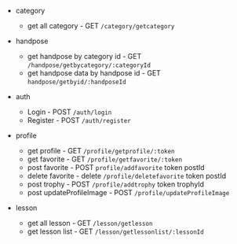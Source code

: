- category
  - get all category - GET `/category/getcategory`
- handpose
  - get handpose by category id - GET `/handpose/getbycategory/:categoryId`
  - get handpose data by handpose id - GET `handpose/getbyid/:handposeId`
- auth
  - Login - POST `/auth/login`
  - Register - POST `/auth/register`
- profile
  - get profile - GET `/profile/getprofile/:token`
  - get favorite - GET `/profile/getfavorite/:token`
  - post favorite - POST `profile/addfavorite` token postId
  - delete favorite - delete `/profile/deletefavorite` token postId
  - post trophy - POST `/profile/addtrophy` token trophyId
  - post updateProfileImage - POST `/profile/updateProfileImage`
  
- lesson
  - get all lesson - GET `/lesson/getlesson`
  - get lesson list - GET `/lesson/getlessonlist/:lessonId`
